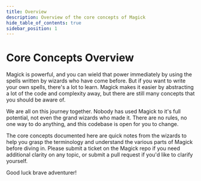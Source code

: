 ```yaml
---
title: Overview
description: Overview of the core concepts of Magick
hide_table_of_contents: true
sidebar_position: 1
---
```


# Core Concepts Overview

Magick is powerful, and you can wield that power immediately by using the spells written by wizards who have come before. But if you want to write your own spells, there's a lot to learn. Magick makes it easier by abstracting a lot of the code and complexity away, but there are still many concepts that you should be aware of.

We are all on this journey together. Nobody has used Magick to it's full potential, not even the grand wizards who made it. There are no rules, no one way to do anything, and this codebase is open for you to change.

The core concepts documented here are quick notes from the wizards to help you grasp the terminology and understand the various parts of Magick before diving in. Please submit a ticket on the Magick repo if you need additional clarity on any topic, or submit a pull request if you'd like to clarify yourself.

Good luck brave adventurer!